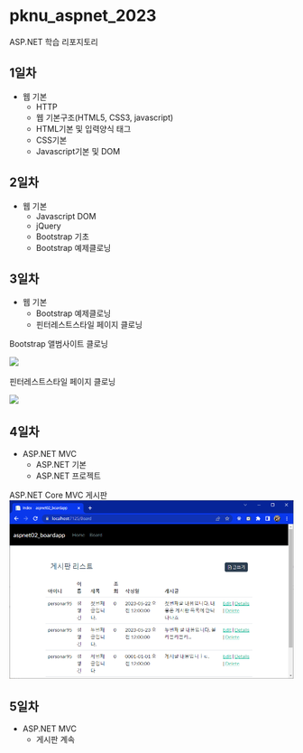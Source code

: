 # pknu_aspnet_2023
ASP.NET 학습 리포지토리

## 1일차
- 웹 기본
	- HTTP
	- 웹 기본구조(HTML5, CSS3, javascript)
	- HTML기본 및 입력양식 태그
	- CSS기본
	- Javascript기본 및 DOM
	
## 2일차
- 웹 기본
	- Javascript DOM
	- jQuery
	- Bootstrap 기초
	- Bootstrap 예제클로닝
	
## 3일차
- 웹 기본
	- Bootstrap 예제클로닝
	- 핀터레스트스타일 페이지 클로닝
	
Bootstrap 앨범사이트 클로닝

<img src="images\aspnet01.gif" width="700">

핀터레스트스타일 페이지 클로닝

<img src="images\aspnet02.gif" width="700">

## 4일차
- ASP.NET MVC
	- ASP.NET 기본
	- ASP.NET 프로젝트

ASP.NET Core MVC 게시판
<img src="images\aspnet03.png" width="700">

## 5일차
- ASP.NET MVC
	- 게시판 계속
